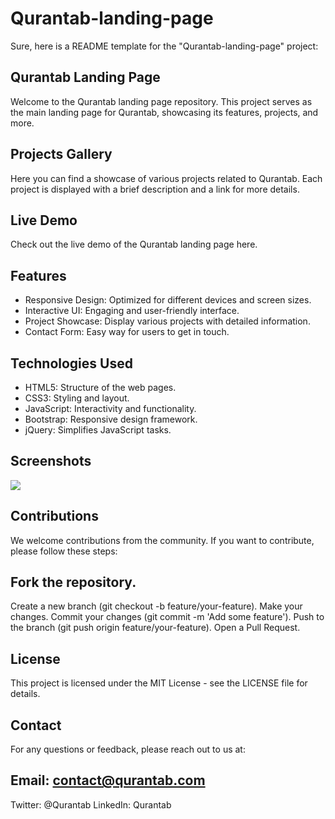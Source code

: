 # Qurantab-landing-page

Sure, here is a README template for the "Qurantab-landing-page" project:

## Qurantab Landing Page
Welcome to the Qurantab landing page repository. This project serves as the main landing page for Qurantab, showcasing its features, projects, and more.

## Projects Gallery
Here you can find a showcase of various projects related to Qurantab. Each project is displayed with a brief description and a link for more details.

## Live Demo
Check out the live demo of the Qurantab landing page here.

## Features
- Responsive Design: Optimized for different devices and screen sizes.
- Interactive UI: Engaging and user-friendly interface.
- Project Showcase: Display various projects with detailed information.
- Contact Form: Easy way for users to get in touch.

## Technologies Used
- HTML5: Structure of the web pages.
- CSS3: Styling and layout.
- JavaScript: Interactivity and functionality.
- Bootstrap: Responsive design framework.
- jQuery: Simplifies JavaScript tasks.

## Screenshots
![](https://github.com/Hossam-Ahmed-ELSharabasy/Tic-Tac-Toe-/blob/main/Screenshot%202024-07-100608.jpg)

 

 

## Contributions
We welcome contributions from the community. If you want to contribute, please follow these steps:

## Fork the repository.
Create a new branch (git checkout -b feature/your-feature).
Make your changes.
Commit your changes (git commit -m 'Add some feature').
Push to the branch (git push origin feature/your-feature).
Open a Pull Request.

## License
This project is licensed under the MIT License - see the LICENSE file for details.

## Contact
For any questions or feedback, please reach out to us at:

## Email: contact@qurantab.com
Twitter: @Qurantab
LinkedIn: Qurantab
